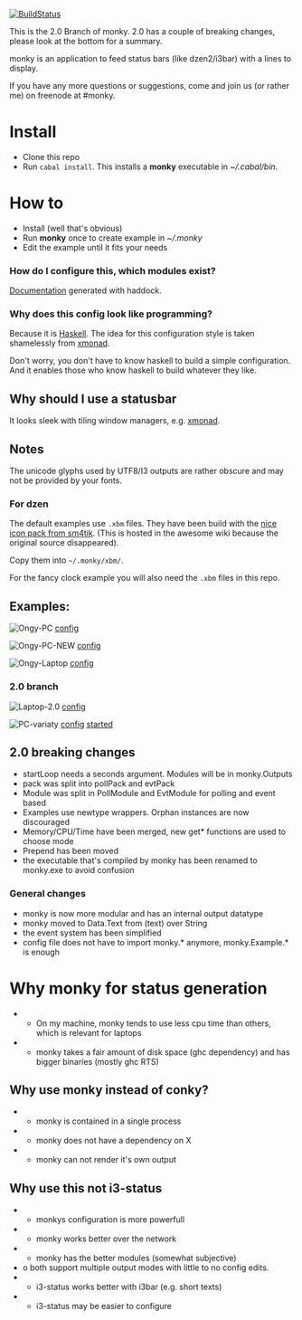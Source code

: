 [![BuildStatus](https://travis-ci.org/monky-hs/monky.svg?branch=master)](https://travis-ci.org/monky-hs/monky)

This is the 2.0 Branch of monky. 2.0 has a couple of breaking changes, please look at the bottom for a summary.

monky is an application to feed status bars (like dzen2/i3bar) with a lines to display.

If you have any more questions or suggestions, come and join us (or rather me) on freenode at #monky.

# Install
 * Clone this repo
 * Run `cabal install`. This installs a **monky** executable in *~/.cabal/bin*.

# How to
 * Install (well that's obvious)
 * Run **monky** once to create example in *~/.monky*
 * Edit the example until it fits your needs
 
### How do I configure this, which modules exist?
[Documentation](http://monky-hs.github.io/index.html) generated with haddock.
   
### Why does this config look like programming?
Because it is [Haskell](https://www.haskell.org/). The idea for this configuration style is taken shamelessly from [xmonad](http://xmonad.org/).

Don't worry, you don't have to know haskell to build a simple configuration.
And it enables those who know haskell to build whatever they like.

## Why should I use a statusbar

It looks sleek with tiling window managers, e.g. [xmonad](http://xmonad.org/).

## Notes

The unicode glyphs used by UTF8/I3 outputs are rather obscure and may not be provided by your fonts.


### For dzen
The default examples use `.xbm` files.
They have been build with the 
[nice icon pack from sm4tik](http://awesome.naquadah.org/wiki/Nice_Icons). (This
is hosted in the awesome wiki because the original source disappeared).

Copy them into `~/.monky/xbm/`.

For the fancy clock example you will also need the `.xbm` files in this repo.

## Examples:

![Ongy-PC](http://i.imgur.com/Jvdx4jy.png?1)
[config](http://lpaste.net/143261)

![Ongy-PC-NEW](http://i.imgur.com/oWzP924.png?1)
[config](http://lpaste.net/146044)

![Ongy-Laptop](http://i.imgur.com/EzHD3re.png?1)
[config](http://lpaste.net/143262)

### 2.0 branch

![Laptop-2.0](http://i.imgur.com/nQQ9ywX.jpg?1)
[config](http://lpaste.net/170301)

![PC-variaty](http://i.imgur.com/MUhvxY0.jpg?1)
[config](http://lpaste.net/639572968845869056)
[started](http://lpaste.net/1324624775158431744)

## 2.0 breaking changes
 * startLoop needs a seconds argument. Modules will be in monky.Outputs
 * pack was split into pollPack and evtPack
 * Module was split in PollModule and EvtModule for polling and event based
 * Examples use newtype wrappers. Orphan instances are now discouraged
 * Memory/CPU/Time have been merged, new get\* functions are used to choose mode
 * Prepend has been moved
 * the executable that's compiled by monky has been renamed to monky.exe to avoid confusion

### General changes
 * monky is now more modular and has an internal output datatype
 * monky moved to Data.Text from (text) over String
 * the event system has been simplified
 * config file does not have to import monky.\* anymore, monky.Example.\* is enough


# Why monky for status generation

* + On my machine, monky tends to use less cpu time than others, which is relevant for laptops
* - monky takes a fair amount of disk space (ghc dependency) and has bigger binaries (mostly ghc RTS)

## Why use monky instead of conky?

* + monky is contained in a single process
* + monky does not have a dependency on X
* - monky can not render it's own output

## Why use this not i3-status

* + monkys configuration is more powerfull
* + monky works better over the network
* + monky has the better modules (somewhat subjective)
* o both support multiple output modes with little to no config edits.
* - i3-status works better with i3bar (e.g. short texts)
* - i3-status may be easier to configure
